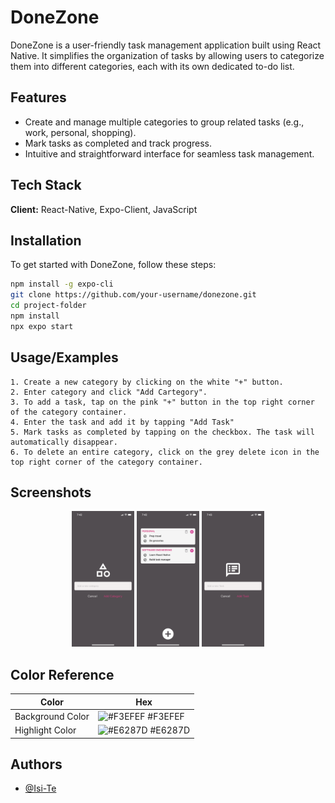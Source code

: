 # DoneZone

DoneZone is a user-friendly task management application built using React Native. It simplifies the organization of tasks by allowing users to categorize them into different categories, each with its own dedicated to-do list.

## Features

- Create and manage multiple categories to group related tasks (e.g., work, personal, shopping).
- Mark tasks as completed and track progress.
- Intuitive and straightforward interface for seamless task management.

## Tech Stack

**Client:** React-Native, Expo-Client, JavaScript

## Installation

To get started with DoneZone, follow these steps:

```bash
npm install -g expo-cli
git clone https://github.com/your-username/donezone.git
cd project-folder
npm install
npx expo start
```

## Usage/Examples

    1. Create a new category by clicking on the white "+" button.
    2. Enter category and click "Add Cartegory".
    3. To add a task, tap on the pink "+" button in the top right corner of the category container.
    4. Enter the task and add it by tapping "Add Task"
    5. Mark tasks as completed by tapping on the checkbox. The task will automatically disappear.
    6. To delete an entire category, click on the grey delete icon in the top right corner of the category container.

## Screenshots

<p align="center">
  <img src="./assets/images/screenshots/add-category-page.PNG" width="100" title="screenshot add category">
  <img src="./assets/images/screenshots/done-zone-task-manager.PNG" width="100" title="screenshot task overview">
  <img src="./assets/images/screenshots/add-task.PNG" width="100" title="screenshot add task">
</p>

## Color Reference

| Color            | Hex                                                              |
| ---------------- | ---------------------------------------------------------------- |
| Background Color | ![#F3EFEF](https://via.placeholder.com/10/f3efef?text=+) #F3EFEF |
| Highlight Color  | ![#E6287D](https://via.placeholder.com/10/e6287d?text=+) #E6287D |

## Authors

- [@Isi-Te](https://github.com/Isi-Te)
